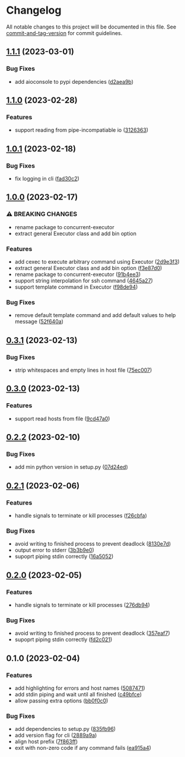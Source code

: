 # Changelog

All notable changes to this project will be documented in this file. See [commit-and-tag-version](https://github.com/absolute-version/commit-and-tag-version) for commit guidelines.

## [1.1.1](https://github.com/DCsunset/concurrent-executor/compare/v1.1.0...v1.1.1) (2023-03-01)


### Bug Fixes

* add aioconsole to pypi dependencies ([d2aea9b](https://github.com/DCsunset/concurrent-executor/commit/d2aea9b5a34e2b03235908c9668bba7196804935))

## [1.1.0](https://github.com/DCsunset/concurrent-executor/compare/v1.0.1...v1.1.0) (2023-02-28)


### Features

* support reading from pipe-incompatiable io ([3126363](https://github.com/DCsunset/concurrent-executor/commit/312636337e822282554978a38dd1d1ff080e405c))

## [1.0.1](https://github.com/DCsunset/concurrent-executor/compare/v1.0.0...v1.0.1) (2023-02-18)


### Bug Fixes

* fix logging in cli ([fad30c2](https://github.com/DCsunset/concurrent-executor/commit/fad30c2b672b125cab5afef5a4bd0cb504f6edbe))

## [1.0.0](https://github.com/DCsunset/concurrent-executor/compare/v0.3.1...v1.0.0) (2023-02-17)


### ⚠ BREAKING CHANGES

* rename package to concurrent-executor
* extract general Executor class and add bin option

### Features

* add cexec to execute arbitrary command using Executor ([2d9e3f3](https://github.com/DCsunset/concurrent-executor/commit/2d9e3f31859b5d00dac989f07a1e9826ebe12ca0))
* extract general Executor class and add bin option ([f3e87d0](https://github.com/DCsunset/concurrent-executor/commit/f3e87d0658c9db8ec0ea0f38db1e5768feaec641))
* rename package to concurrent-executor ([91b4ee3](https://github.com/DCsunset/concurrent-executor/commit/91b4ee39061c062346705accdb412b8c72e50241))
* support string interpolation for ssh command ([4645a27](https://github.com/DCsunset/concurrent-executor/commit/4645a2743c1e5a5ed8f1ca667c81730b1c6916c1))
* support template command in Executor ([f98de94](https://github.com/DCsunset/concurrent-executor/commit/f98de945bf25ce7ef1d712845327f0a1fb60f9c5))


### Bug Fixes

* remove default template command and add default values to help message ([52f640a](https://github.com/DCsunset/concurrent-executor/commit/52f640ae73989fb101c7c2e1b38e0526642164fd))

## [0.3.1](https://github.com/DCsunset/concurrent-executor/compare/v0.3.0...v0.3.1) (2023-02-13)


### Bug Fixes

* strip whitespaces and empty lines in host file ([75ec007](https://github.com/DCsunset/concurrent-executor/commit/75ec0070d5f5d3c24e36d6c105990ac91887069e))

## [0.3.0](https://github.com/DCsunset/concurrent-executor/compare/v0.2.2...v0.3.0) (2023-02-13)


### Features

* support read hosts from file ([9cd47a0](https://github.com/DCsunset/concurrent-executor/commit/9cd47a00e1ae1ea1985879f6c367a285e60d967f))

## [0.2.2](https://github.com/DCsunset/concurrent-executor/compare/v0.2.1...v0.2.2) (2023-02-10)


### Bug Fixes

* add min python version in setup.py ([07d24ed](https://github.com/DCsunset/concurrent-executor/commit/07d24ed5441e4f660a32320d5bc5680212615b6d))

## [0.2.1](https://github.com/DCsunset/concurrent-executor/compare/v0.1.0...v0.2.1) (2023-02-06)


### Features

* handle signals to terminate or kill processes ([f26cbfa](https://github.com/DCsunset/concurrent-executor/commit/f26cbfa2a80a32c8d32347f3ac312eb667b0a5e2))


### Bug Fixes

* avoid writing to finished process to prevent deadlock ([8130e7d](https://github.com/DCsunset/concurrent-executor/commit/8130e7d2d6281af14a862b0036801e3bb5b12497))
* output error to stderr ([3b3b9e0](https://github.com/DCsunset/concurrent-executor/commit/3b3b9e0f2796b5e50390ce4a63d66a2c5f91b222))
* supoprt piping stdin correctly ([16a5052](https://github.com/DCsunset/concurrent-executor/commit/16a5052ed2acb346adb85d8c7f33e34e8067ebd8))

## [0.2.0](https://github.com/DCsunset/concurrent-executor/compare/v0.1.0...v0.2.0) (2023-02-05)


### Features

* handle signals to terminate or kill processes ([276db94](https://github.com/DCsunset/concurrent-executor/commit/276db9477a959c88ef13379dbdde7728d1186c02))


### Bug Fixes

* avoid writing to finished process to prevent deadlock ([357eaf7](https://github.com/DCsunset/concurrent-executor/commit/357eaf7e3eb1118328fc4626e60638054fb63e2e))
* supoprt piping stdin correctly ([fd2c021](https://github.com/DCsunset/concurrent-executor/commit/fd2c02132e896e94c735fea50b17519371cd0935))

## 0.1.0 (2023-02-04)


### Features

* add highlighting for errors and host names ([5087471](https://github.com/DCsunset/concurrent-executor/commit/508747174048a238e7489c899b998e7eff5247af))
* add stdin piping and wait until all finished ([c49bfce](https://github.com/DCsunset/concurrent-executor/commit/c49bfcef1199731d4b8e152d82666d196a4af6b4))
* allow passing extra options ([bb0f0c0](https://github.com/DCsunset/concurrent-executor/commit/bb0f0c04a813dd43b449b4c83a280c41ebef0209))


### Bug Fixes

* add dependencies to setup.py ([835fb96](https://github.com/DCsunset/concurrent-executor/commit/835fb96586ec77ff83b1ccab56faf140a4db17f1))
* add version flag for cli ([2889a9a](https://github.com/DCsunset/concurrent-executor/commit/2889a9a933e3bf218de19dd6d2cd4756b218c97a))
* align host prefix ([7f863ff](https://github.com/DCsunset/concurrent-executor/commit/7f863ff3d70297f84ef0fe0edb70a212cf5ab6db))
* exit with non-zero code if any command fails ([ea915a4](https://github.com/DCsunset/concurrent-executor/commit/ea915a4aa96d5fe3993ed6c89139bd54fd660f36))

